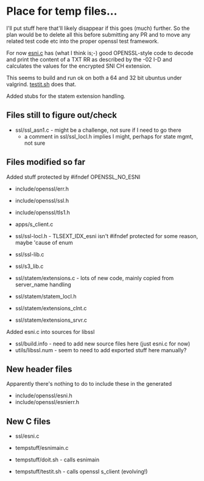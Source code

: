
# Place for temp files...

I'll put stuff here that'll likely disappear if this
goes (much) further. So the plan would be to delete
all this before submitting any PR and to move any
related test code etc into the proper openssl test
framework.

For now [esni.c](../ssl/esni.c) has (what I think is;-) 
good OPENSSL-style code to decode and print the 
content of a TXT RR as described by the -02 I-D
and calculates the values for the encrypted SNI
CH extension.

This seems to build and run ok on both a 64 and
32 bit ubuntus under valgrind. [testit.sh](./testit.sh)
does that.

Added stubs for the statem extension handling.

## Files still to figure out/check

- ssl/ssl_asn1.c - might be a challenge, not sure if I need to go there
	- a comment in ssl/ssl_locl.h implies I might, perhaps for state mgmt, not sure

## Files modified so far

Added stuff protected by #ifndef OPENSSL_NO_ESNI 
- include/openssl/err.h
- include/openssl/ssl.h
- include/openssl/tls1.h
- apps/s_client.c

- ssl/ssl-locl.h - TLSEXT_IDX_esni isn't #ifndef protected for some reason, maybe 'cause of enum
- ssl/ssl-lib.c
- ssl/s3_lib.c
- ssl/statem/extensions.c - lots of new code, mainly copied from server_name handling
- ssl/statem/statem_locl.h
- ssl/statem/extensions_clnt.c
- ssl/statem/extensions_srvr.c 

Added esni.c into sources for libssl
- ssl/build.info - need to add new source files here (just esni.c for now)
- utils/libssl.num - seem to need to add exported stuff here manually?

## New header files

Apparently there's nothing to do to include these in the
generated 

- include/openssl/esni.h
- include/openssl/esnierr.h

## New C files

- ssl/esni.c

- tempstuff/esnimain.c
- tempstuff/doit.sh - calls esnimain
- tempstuff/testit.sh - calls openssl s_client (evolving!)






